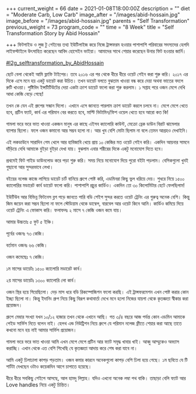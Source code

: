 +++
current_weight = 66
date = 2021-01-08T18:00:00Z
description = ""
diet = "Moderate Carb, Low Carb"
image_after = "/images/abid-hossain.jpg"
image_before = "/images/abid-hossain.jpg"
parents = "Self Transformation"
previous_weight = 73
program_code = ""
time = "8 Week"
title = "Self Transformation Story by Abid Hossain"

+++
ফিটগাইড ও লুজ টু গেইনের তথ্য ইউটিলাইজ করে নিজে ট্রান্সফরম হওয়ার পাশাপাশি পরিবারের সদস্যদের হেলদি লাইফস্টাইলে উৎসাহিত করেছেন আবিদ হোসেইন ভাইয়া। আমাদের সাথে শেয়ার করেছেন উনার ফিট হওয়ার জার্নি।

[#l2g_selftransformation_by_AbidHossain](https://www.facebook.com/hashtag/l2g_selftransformation_by_abidhossain?__eep__=6&__cft__\[0\]=AZXUrfpTt9Wl7pW5xbjkRuAkwVUr-ExkyLTX3ZOrE8uh5_IuLaMBkqTYgpNa8tAhhkjxeNA3TKeVmEES1E1TMHQ_S957A8wvXeT3Ncp0FagO78IvYTw_rSGBHOqjPYOdcyKfbLuQUpq5WyJLDHmm23F3BH2MdUwPZXfIhCCTdXSIXHQ60b69bwylsuqZ5glPM78&__tn__=*NK-R)

ছোট বেলা থেকেই আমি ফ্লাফি টাইপের। তবে ২০১৬ এর পর থেকে ধীরে ধীরে ওয়েট গেইন করা শুরু করি। ২০১৭ এর দিকে এসে মনে হয় একটু ডায়েট করা উচিত। তখন ডায়েট বলতে বুঝতাম খাওয়া বন্ধ করে দেয়া অথবা ভাতের বদলে রুটি খাওয়া। পুষ্টিবিদ ইন্সটিটিউটের দেয়া একটা ক্রাশ ডায়েট ফলো করা শুরু করলাম। ১ সপ্তাহ পরে ওজন মেপে দেখি আধা কেজি বেড়ে গেছে!

তখন কে যেন এই গ্রুপের সন্ধান দিলো। এখানে এসে জানতে পারলাম ক্রাশ ডায়েট করলে চলবে না। মেপে মেপে খেতে হবে, প্রটিন ফ্যাট, কার্ব এর পরিমান বের করতে হবে, মাল্টি ভিটামিন/ফিশ ওয়েল খেতে হবে আরো কত কি!

গামলা ভরে ভরে ভাত খাওয়া একজন মানুষ এর কাছে এইসব ক্যালোরি কাউন্ট, মেক্রো ব্রেক ডাউন বিরাট ঝামেলার ব্যাপার ছিলো। ফলে ওজন কমানো আর সম্ভব হলো না। আর খুব বেশি মোটা ছিলাম না বলে তেমন আগ্রহও দেখাইনি।

এই লকডাউনে সারাদিন গেম খেলে আর হাবিজাবি খেয়ে প্রায় ১০ কেজির মত ওয়েট গেইন করি। একদিন আয়নার সামনে দাঁড়িয়ে দেখি আমাকে বুইড়া বুইড়া দেখা যায়। বুঝলাম এবার শরীরের দিকে একটু মনোযোগ দিতে হবে।

প্রথমেই ফিট গাইড ডাউনলোড করে পড়া শুরু করি। সময় নিয়ে মনোযোগ দিয়ে পুরো বইটা পড়লাম। বেসিকগুলো খুবই গুছানো আর সুন্দরভাবে লেখা।

বইয়ের নলেজ কাজে লাগিয়ে ডায়েট চার্ট বানিয়ে গ্রুপে পোষ্ট করি, এডমিনরা কিছু ভুল ধরিয়ে দেয়। শুধরে নিয়ে ১৫০০ ক্যালোরির মডারেট কার্ব ডায়েট ফলো করি। পাশাপাশি প্রচুর কার্ডিও। একদিন তো ৩০ কিলোমিটার হেটে ফেলছিলাম!

ইউটিউব আর বিভিন্ন ফিটনেস ব্লগ পড়ে জানতে পারি বডি শেইপ সুন্দর করতে ওয়েট ট্রেনিং এর গুরুত্ব অনেক বেশি। কিন্তু জিম জয়েন করা সম্ভব ছিলো না ফলে স্টেডিয়াম থেকে ডাম্বেল, বারবেল আর ওয়েট কিনে আনি। কার্ডিও কমিয়ে দিয়ে ওয়েট ট্রেনিং এ ফোকাস করি। ফলাফলঃ ২ মাসে ৭ কেজি ওজন কমে যায়।

আমার উচ্চতাঃ ৫ ফুট ৫ ইঞ্চি।

পূর্বের ওজনঃ ৭৩ কেজি।

বর্তমান ওজনঃ ৬৬ কেজি।

ওজন কমেছেঃ ৭ কেজি।

১ম মাসের ডায়েটঃ ১৫০০ ক্যালোরি মডারেট কার্ব।

২য় মাসের ডায়েটঃ ১৩০০ ক্যালোরি লো কার্ব।

ওজন স্থির হয়ে গিয়েছিলো। দেড় মাস ধরে বডি রিকম্পোজিশন ফলো করছি। এই ট্রান্সফরমেশন এখন পোষ্ট করার কোন ইচ্ছা ছিলো না। কিন্তু ইদানিং গ্রুপ নিয়ে কিছু বিরূপ কথাবার্তা দেখে মনে হলো নিজের যায়গা থেকে কৃতজ্ঞতা স্বীকার করা প্রয়োজন।

গ্রুপে মেম্বার সংখ্যা যখন ১০/১২ হাজার তখন থেকে এখানে আছি। গত ৩/৪ বছরে আজ পর্যন্ত কোন এডমিন আমাকে পেইড সার্ভিস নিতে বলেন নাই। হেলথ এন্ড নিউট্রিশন নিয়ে গ্রুপে যে পরিমান নলেজ ফ্রীতে শেয়ার করা আছে তাতে কখনো মনে হয় নাই আমার সার্ভিস প্রয়োজন।

গামলা ভরে ভরে ভাত খাওয়া আমি এখন মেপে মেপে প্রটিন আর ফ্যাট সমৃদ্ধ খাবার খাই। আব্বু আম্মুকেও অভ্যাস করাচ্ছি। এখান থেকে এত বেশি শিখেছি যে কৃতজ্ঞতা আদায় করে শেষ করা যাবে না।

আমি একটু ঢিলাঢালা কাপড় পড়তাম। ওজন কমার কারনে অনেকগুলো কাপড় বেশি ঢিলা হয়ে গেছে। ১ম ছবিতে যে টি শার্টটা দেখছেন ওটাও কয়েকদিন আগে চাপাতে হয়েছে।

ধীরে ধীরে সবকিছু শেইপে আসছে, আল হামদু লিল্লাহ। যদিও এখনো অনেক লম্বা পথ বাকি। তাছাড়া বেলি ফ্যাট আর Love handles নিয়ে একটু চিন্তিত। 